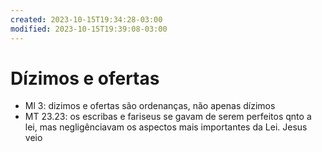 ```yaml
---
created: 2023-10-15T19:34:28-03:00
modified: 2023-10-15T19:39:08-03:00
---
```


# Dízimos e ofertas

- Ml 3: dizimos e ofertas são ordenanças, não apenas dízimos
- MT 23.23: os escribas e fariseus se gavam de serem perfeitos qnto a lei, mas negligênciavam os aspectos mais importantes da Lei. Jesus veio

